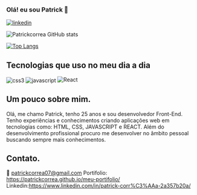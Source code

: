 ### Olá! eu sou Patrick 👋

[![linkedin](https://img.shields.io/badge/LinkedIn-0077B5?style=for-the-badge&logo=linkedin&logoColor=white)](https://www.linkedin.com/in/patrick-corr%C3%AAa-2a357b20a/)

![Patrickcorrea GitHub stats](https://github-readme-stats.vercel.app/api?username=patrickcorrea&show_icons=true&theme=dracula)

[![Top Langs](https://github-readme-stats.vercel.app/api/top-langs/?username=patrickcorrea)](https://github.com/apatrickcorrea/github-readme-stats)

## Tecnologias que uso no meu dia a dia

<div style="display: inline_block><br/>
<img align="center" alt="html5" src="https://img.shields.io/badge/HTML5-E34F26?style=for-the-badge&logo=html5&logoColor=white"/>
<img align="center" alt="css3" src="https://img.shields.io/badge/CSS3-1572B6?style=for-the-badge&logo=css3&logoColor=white"/>
<img align="center" alt="javascript" src="https://img.shields.io/badge/JavaScript-F7DF1E?style=for-the-badge&logo=javascript&logoColor=black"/>
<img aling="center" alt="React" src="https://img.shields.io/badge/React-20232A?style=for-the-badge&logo=react&logoColor=61DAFB"
</div> <br/>
 
 ## Um pouco sobre mim.
 
 <p>Olá, me chamo Patrick, tenho 25 anos e sou desenvolvedor Front-End.
Tenho experiências e conhecimentos criando aplicações web em tecnologias como:
HTML, CSS, JAVASCRIPT e REACT. Além do desenvolvimento profissional procuro me desenvolver no âmbito pessoal buscando sempre mais conhecimentos.<p/>
 
## Contato.

📧 patrickcorrea07@gmail.com
Portifolio:  https://patrickcorrea.github.io/meu-portifolio/
Linkedin:https://www.linkedin.com/in/patrick-corr%C3%AAa-2a357b20a/
